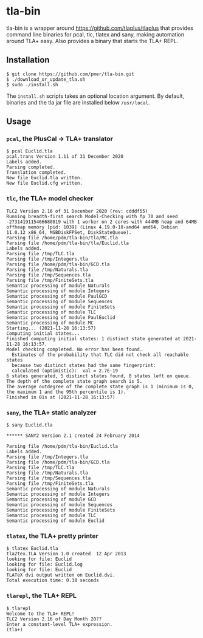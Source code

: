 # tla-bin

tla-bin is a wrapper around https://github.com/tlaplus/tlaplus that provides
command line binaries for pcal, tlc, tlatex and sany, making automation around TLA+
easy.  Also provides a binary that starts the TLA+ REPL.

## Installation

```
$ git clone https://github.com/pmer/tla-bin.git
$ ./download_or_update_tla.sh
$ sudo ./install.sh
```

The `install.sh` scripts takes an optional location argument.  By default,
binaries and the tla jar file are installed below `/usr/local`.

## Usage

### `pcal`, the PlusCal → TLA+ translator

```
$ pcal Euclid.tla
pcal.trans Version 1.11 of 31 December 2020
Labels added.
Parsing completed.
Translation completed.
New file Euclid.tla written.
New file Euclid.cfg written.
```

### `tlc`, the TLA+ model checker

```
TLC2 Version 2.16 of 31 December 2020 (rev: cdddf55)
Running breadth-first search Model-Checking with fp 70 and seed -2731419115466680819 with 1 worker on 2 cores with 444MB heap and 64MB offheap memory [pid: 1039] (Linux 4.19.0-18-amd64 amd64, Debian 11.0.12 x86_64, MSBDiskFPSet, DiskStateQueue).
Parsing file /home/pdm/tla-bin/tla/MC.tla
Parsing file /home/pdm/tla-bin/tla/Euclid.tla
Labels added.
Parsing file /tmp/TLC.tla
Parsing file /tmp/Integers.tla
Parsing file /home/pdm/tla-bin/GCD.tla
Parsing file /tmp/Naturals.tla
Parsing file /tmp/Sequences.tla
Parsing file /tmp/FiniteSets.tla
Semantic processing of module Naturals
Semantic processing of module Integers
Semantic processing of module PaulGCD
Semantic processing of module Sequences
Semantic processing of module FiniteSets
Semantic processing of module TLC
Semantic processing of module PaulEuclid
Semantic processing of module MC
Starting... (2021-11-28 16:13:57)
Computing initial states...
Finished computing initial states: 1 distinct state generated at 2021-11-28 16:13:57.
Model checking completed. No error has been found.
  Estimates of the probability that TLC did not check all reachable states
  because two distinct states had the same fingerprint:
  calculated (optimistic):  val = 2.7E-19
6 states generated, 5 distinct states found, 0 states left on queue.
The depth of the complete state graph search is 5.
The average outdegree of the complete state graph is 1 (minimum is 0, the maximum 1 and the 95th percentile is 1).
Finished in 01s at (2021-11-28 16:13:57)
```

### `sany`, the TLA+ static analyzer

```
$ sany Euclid.tla

****** SANY2 Version 2.1 created 24 February 2014

Parsing file /home/pdm/tla-bin/Euclid.tla
Labels added.
Parsing file /tmp/Integers.tla
Parsing file /home/pdm/tla-bin/GCD.tla
Parsing file /tmp/TLC.tla
Parsing file /tmp/Naturals.tla
Parsing file /tmp/Sequences.tla
Parsing file /tmp/FiniteSets.tla
Semantic processing of module Naturals
Semantic processing of module Integers
Semantic processing of module GCD
Semantic processing of module Sequences
Semantic processing of module FiniteSets
Semantic processing of module TLC
Semantic processing of module Euclid
```

### `tlatex`, the TLA+ pretty printer

```
$ tlatex Euclid.tla
tla2tex.TLA Version 1.0 created  12 Apr 2013
looking for file: Euclid
looking for file: Euclid.log
looking for file: Euclid
TLATeX dvi output written on Euclid.dvi.
Total execution time: 0.38 seconds
```

### `tlarepl`, the TLA+ REPL

```
$ tlarepl
Welcome to the TLA+ REPL!
TLC2 Version 2.16 of Day Month 20??
Enter a constant-level TLA+ expression.
(tla+)
```
